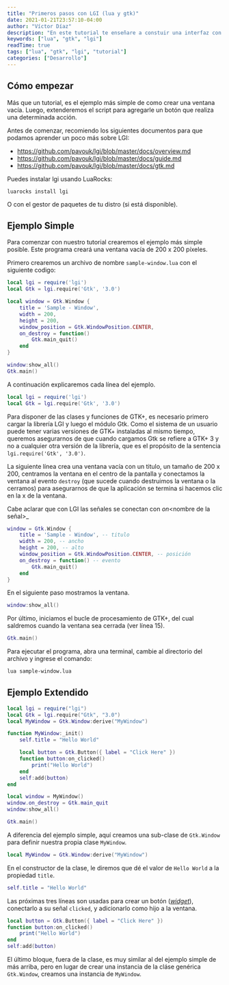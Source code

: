 ```yaml
---
title: "Primeros pasos con LGI (lua y gtk)"
date: 2021-01-21T23:57:10-04:00
author: "Víctor Díaz"
description: "En este tutorial te enseñare a constuir una interfaz con lua y gtk usando la libreria LGI"
keywords: ["lua", "gtk", "lgi"]
readTime: true
tags: ["lua", "gtk", "lgi", "tutorial"]
categories: ["Desarrollo"]
---
```


## Cómo empezar

Más que un tutorial, es el ejemplo más simple de como crear una ventana vacía.
Luego, extenderemos el script para agregarle un botón que realiza una determinada acción.

Antes de comenzar, recomiendo los siguientes documentos para que podamos aprender
un poco más sobre LGI:

- https://github.com/pavouk/lgi/blob/master/docs/overview.md
- https://github.com/pavouk/lgi/blob/master/docs/guide.md
- https://github.com/pavouk/lgi/blob/master/docs/gtk.md

Puedes instalar lgi usando LuaRocks:

```
luarocks install lgi
```

O con el gestor de paquetes de tu distro (si está disponible).

## Ejemplo Simple

Para comenzar con nuestro tutorial crearemos el ejemplo más simple posible.
Este programa creará una ventana vacía de 200 x 200 píxeles.

Primero crearemos un archivo de nombre `sample-window.lua`
con el siguiente codigo:

```lua
local lgi = require('lgi')
local Gtk = lgi.require('Gtk', '3.0')

local window = Gtk.Window {
	title = 'Sample - Window',
	width = 200,
	height = 200,
	window_position = Gtk.WindowPosition.CENTER,
	on_destroy = function()
		Gtk.main_quit()
	end
}

window:show_all()
Gtk.main()
```

A continuación explicaremos cada línea del ejemplo.

```lua
local lgi = require('lgi')
local Gtk = lgi.require('Gtk', '3.0')
```

Para disponer de las clases y funciones de GTK+, es necesario primero cargar la
librería LGI y luego el módulo Gtk. Como el sistema de un usuario puede tener varias
versiones de GTK+ instaladas al mismo tiempo, queremos asegurarnos de que cuando
cargamos Gtk se refiere a GTK+ 3 y no a cualquier otra versión de la librería,
que es el propósito de la sentencia `lgi.require('Gtk', '3.0')`.

La siguiente línea crea una ventana vacía con un titulo, un tamaño de 200 x 200,
centramos la ventana en el centro de la pantalla y conectamos la ventana al evento
`destroy` (que sucede cuando destruimos la ventana o la cerramos) para asegurarnos
de que la aplicación se termina si hacemos clic en la x de la ventana.

Cabe aclarar que con LGI las señales se conectan con _on_<nombre de la señal>_

```lua
window = Gtk.Window {
	title = 'Sample - Window', -- titulo
	width = 200, -- ancho
	height = 200, -- alto
	window_position = Gtk.WindowPosition.CENTER, -- posición
	on_destroy = function() -- evento
		Gtk.main_quit()
	end
}
```

En el siguiente paso mostramos la ventana.

```lua
window:show_all()
```

Por último, iniciamos el bucle de procesamiento de GTK+, del cual saldremos
cuando la ventana sea cerrada (ver línea 15).

```lua
Gtk.main()
```

Para ejecutar el programa, abra una terminal, cambie al directorio del archivo y
ingrese el comando:

```sh
lua sample-window.lua
```

## Ejemplo Extendido

```lua
local lgi = require("lgi")
local Gtk = lgi.require("Gtk", "3.0")
local MyWindow = Gtk.Window:derive("MyWindow")

function MyWindow:_init()
	self.title = "Hello World"

	local button = Gtk.Button({ label = "Click Here" })
	function button:on_clicked()
		print("Hello World")
	end
	self:add(button)
end

local window = MyWindow()
window.on_destroy = Gtk.main_quit
window:show_all()

Gtk.main()
```

A diferencia del ejemplo simple, aquí creamos una sub-clase de `Gtk.Window` para
definir nuestra propia clase `MyWindow`.

```lua
local MyWindow = Gtk.Window:derive("MyWindow")
```

En el constructor de la clase, le diremos que dé el valor de `Hello World` a la
propiedad `title`.

```lua
self.title = "Hello World"
```

Las próximas tres líneas son usadas para crear un botón (_[widget](http://es.wikipedia.org/wiki/Widget)_),
conectarlo a su señal `clicked`, y adicionarlo como hijo a la ventana.

```lua
local button = Gtk.Button({ label = "Click Here" })
function button:on_clicked()
	print("Hello World")
end
self:add(button)
```

El último bloque, fuera de la clase, es muy similar al del ejemplo simple de más
arriba, pero en lugar de crear una instancia de la cláse genérica `Gtk.Window`,
creamos una instancia de `MyWindow`.
